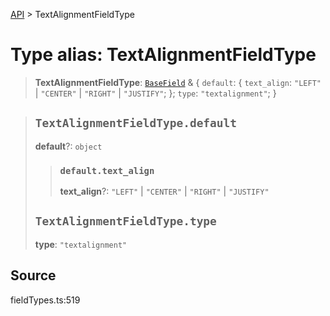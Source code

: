 [API](../index.md) > TextAlignmentFieldType

# Type alias: TextAlignmentFieldType

> **TextAlignmentFieldType**: [`BaseField`](type-alias.BaseField.md) & \{
  `default`: \{
    `text_align`: `"LEFT"` \| `"CENTER"` \| `"RIGHT"` \| `"JUSTIFY"`;
  };
  `type`: `"textalignment"`;
 }

> ## `TextAlignmentFieldType.default`
>
> **default**?: `object`
>
> > ### `default.text_align`
> >
> > **text\_align**?: `"LEFT"` \| `"CENTER"` \| `"RIGHT"` \| `"JUSTIFY"`
> >
> >
>
> ## `TextAlignmentFieldType.type`
>
> **type**: `"textalignment"`
>
>

## Source

fieldTypes.ts:519
